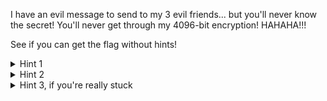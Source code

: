 I have an evil message to send to my 3 evil friends... but you'll never know the secret! You'll never get through my 4096-bit encryption! HAHAHA!!!

See if you can get the flag without hints!

<details>
    <summary>Hint 1</summary>
    sagemath is useful and can save you a lot of time. :)
</details>

<details>
    <summary>Hint 2</summary>
    4096 bits is guaranteed to be strong enough, regardless of known attacks... right?
</details>

<details>
    <summary>Hint 3, if you're really stuck</summary>
    The same message is encrypted using multiple different public keys, and the e value looks rather small, doesn't it...?
</details>
